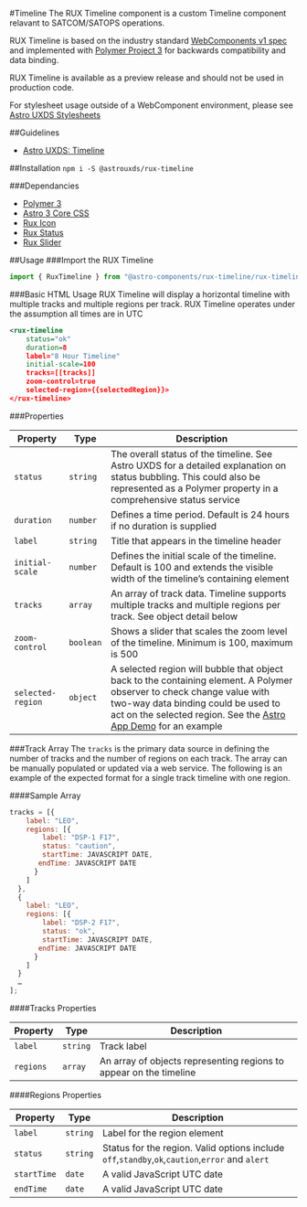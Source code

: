 #Timeline
The RUX Timeline component is a custom Timeline component relavant to SATCOM/SATOPS operations.

RUX Timeline is based on the industry standard [WebComponents v1 spec](https://html.spec.whatwg.org/multipage/custom-elements.html) and implemented with [Polymer Project 3](https://www.polymer-project.org) for backwards compatibility and data binding.

RUX Timeline is available as a preview release and should not be used in production code.

For stylesheet usage outside of a WebComponent environment, please see [Astro UXDS Stylesheets](https://bitbucket.org/rocketcom/astro-styles)

##Guidelines

* [Astro UXDS: Timeline](http://cms.astrouxds.com/library/timeline)

##Installation
`npm i -S @astrouxds/rux-timeline`

###Dependancies

* [Polymer 3](https://www.polymer-project.com)
* [Astro 3 Core CSS](https://bitbucket.org/rocketcom/astro-styles/src/master/)
* [Rux Icon](https://bitbucket.org/rocketcom/astro-components/src/master/src/astro-components/rux-icon/)
* [Rux Status](https://bitbucket.org/rocketcom/astro-components/src/master/src/astro-components/rux-status/)
* [Rux Slider](https://bitbucket.org/rocketcom/astro-components/src/master/src/astro-components/rux-slider/)

##Usage
###Import the RUX Timeline

```javascript
import { RuxTimeline } from "@astro-components/rux-timeline/rux-timeline.js";
```

###Basic HTML Usage
RUX Timeline will display a horizontal timeline with multiple tracks and multiple regions per track. RUX Timeline operates under the assumption all times are in UTC

```xml
<rux-timeline
	status="ok"
	duration=8
	label="8 Hour Timeline"
	initial-scale=100
	tracks=[[tracks]]
	zoom-control=true
	selected-region={{selectedRegion}}>
</rux-timeline>
```

###Properties

| Property          | Type      | Description                                                                                                                                                                                                                                                        |
| ----------------- | --------- | ------------------------------------------------------------------------------------------------------------------------------------------------------------------------------------------------------------------------------------------------------------------ |
| `status`          | `string`  | The overall status of the timeline. See Astro UXDS for a detailed explanation on status bubbling. This could also be represented as a Polymer property in a comprehensive status service                                                                           |
| `duration`        | `number`  | Defines a time period. Default is 24 hours if no duration is supplied                                                                                                                                                                                              |
| `label`           | `string`  | Title that appears in the timeline header                                                                                                                                                                                                                          |
| `initial-scale`   | `number`  | Defines the initial scale of the timeline. Default is 100 and extends the visible width of the timeline’s containing element                                                                                                                                       |
| `tracks`          | `array`   | An array of track data. Timeline supports multiple tracks and multiple regions per track. See object detail below                                                                                                                                                  |
| `zoom-control`    | `boolean` | Shows a slider that scales the zoom level of the timeline. Minimum is 100, maximum is 500                                                                                                                                                                          |
| `selected-region` | `object`  | A selected region will bubble that object back to the containing element. A Polymer observer to check change value with two-way data binding could be used to act on the selected region. See the [Astro App Demo](https://astro-app.rocketcom.com) for an example |

###Track Array
The `tracks` is the primary data source in defining the number of tracks and the number of regions on each track. The array can be manually populated or updated via a web service. The following is an example of the expected format for a single track timeline with one region.

####Sample Array

```javascript
tracks = [{
	label: "LEO",
	regions: [{
		label: "DSP-1 F17",
		status: "caution",
		startTime: JAVASCRIPT DATE,
       endTime: JAVASCRIPT DATE
      }
    ]
  },
  {
	label: "LEO",
	regions: [{
		label: "DSP-2 F17",
		status: "ok",
		startTime: JAVASCRIPT DATE,
       endTime: JAVASCRIPT DATE
      }
    ]
  }
  …
];
```

####Tracks Properties

| Property  | Type     | Description                                                        |
| --------- | -------- | ------------------------------------------------------------------ |
| `label`   | `string` | Track label                                                        |
| `regions` | `array`  | An array of objects representing regions to appear on the timeline |

####Regions Properties

| Property    | Type     | Description                                                                                     |
| ----------- | -------- | ----------------------------------------------------------------------------------------------- |
| `label`     | `string` | Label for the region element                                                                    |
| `status`    | `string` | Status for the region. Valid options include `off`,`standby`,`ok`,`caution`,`error` and `alert` |
| `startTime` | `date`   | A valid JavaScript UTC date                                                                     |
| `endTime`   | `date`   | A valid JavaScript UTC date                                                                     |
